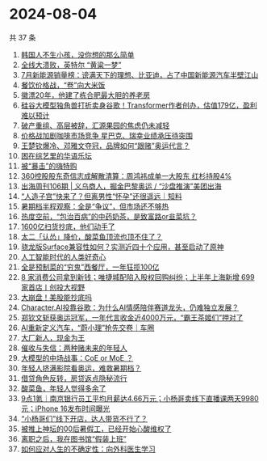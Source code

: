 # 2024-08-04

共 37 条

<!-- BEGIN 36KR -->
<!-- 最后更新时间 2024-08-04 12:02:09 +0800 -->
1. [韩国人不生小孩，没你想的那么简单](https://36kr.com/p/2890286663539589)
1. [全线大溃败，英特尔 “黄粱一梦”](https://36kr.com/p/2889209647553160)
1. [7月新能源销量榜：谤满天下的理想、比亚迪，占了中国新能源汽车半壁江山](https://36kr.com/p/2889198776523649)
1. [餐饮价格战，“卷”向大米饭](https://36kr.com/p/2889920427793285)
1. [徽漂20年，他建了栋合肥最大胆的养老房](https://36kr.com/p/2889666187484034)
1. [硅谷大模型独角兽打折卖身谷歌！Transformer作者创办，估值179亿，盈利难以预计](https://36kr.com/p/2890055569578630)
1. [破产重组、高层被辞，汇源果园的焦虑仍未减轻](https://36kr.com/p/2888964416854664)
1. [价格战加剧咖啡市场竞争  星巴克、瑞幸业绩承压待突围](https://36kr.com/p/2889952770873990)
1. [王楚钦爆冷、邓雅文夺冠，品牌如何“跟赌”奥运代言？](https://36kr.com/p/2886232603449985)
1. [困在综艺里的华语乐坛](https://36kr.com/p/2889033337772679)
1. [被“暴击”的嗨特购](https://36kr.com/p/2886182453336710)
1. [360控股股东奇信志成解散清算：周鸿祎成单一大股东 红杉持股4%](https://36kr.com/p/2889101004577671)
1. [出海周刊106期 | 义乌商人，掘金巴黎奥运 / “沙盘推演”美团出海](https://36kr.com/p/2889818530077577)
1. [“人造子宫”快来了？但离男性“怀孕”还很遥远｜知料](https://36kr.com/p/2890514596043652)
1. [暑期档半程观察：全是“争议”，但市场还不够热](https://36kr.com/p/2889078372588419)
1. [热度空前，“包治百病”的中药奶茶，是致富路or韭菜坑？](https://36kr.com/p/2891170995853960)
1. [1600亿扫货抄底，他们动手了](https://36kr.com/p/2889953616534402)
1. [太二「认怂」降价，酸菜鱼顶流也顶不住了？](https://36kr.com/p/2889917238860673)
1. [骁龙版Surface兼容性如何？实测近四十个应用，甚至启动了原神](https://36kr.com/p/2890252062251910)
1. [人工智能时代的人类好奇心](https://36kr.com/p/2874360828465541)
1. [全是预制菜的“穷鬼”西餐厅，一年狂揽100亿](https://36kr.com/p/2890468569864839)
1. [8 家消费公司拿到新钱；唯捷城配陷入股权回购纠纷；上半年上海新增 699 家首店丨创投大视野](https://36kr.com/p/2889839856605830)
1. [大崩盘！美股能抄底吗](https://36kr.com/p/2890227478076036)
1. [Character.AI投靠谷歌：为什么AI情感陪伴赛道龙头，仍难独立发展？](https://36kr.com/p/2890267076860803)
1. [郑钦文斩获奥运冠军，一年代言收金近4000万元，“霸王茶姬们”押对了](https://36kr.com/p/2890656696769410)
1. [AI重新定义汽车，“蔚小理”抢先交卷｜车圈](https://36kr.com/p/2890595356678787)
1. [大厂新人，现金为王](https://36kr.com/p/2891290218208129)
1. [催收与失信：两种赌未来的年轻人](https://36kr.com/p/2891268735130500)
1. [大模型的中场战事：CoE or MoE ？](https://36kr.com/p/2888989940439941)
1. [年轻人挤满影院看奥运，难救暑期档？](https://36kr.com/p/2888915897768585)
1. [借贷角色反转，房贷返点隐秘流行](https://36kr.com/p/2889027300629384)
1. [酸菜鱼，年轻人觉得多余了](https://36kr.com/p/2889835841493893)
1. [9点1氪｜南京银行员工平均月薪达4.66万元；小杨哥卖线下直播课两天9980元；iPhone 16发布时间曝光](https://36kr.com/p/2889733535587208)
1. [“小杨哥们”线下开店，达人带货不行了？](https://36kr.com/p/2888848219052673)
1. [被推上神坛的00后暑假工，已经开始心酸维权了](https://36kr.com/p/2888764678642569)
1. [离职之后，我在图书馆“假装上班”](https://36kr.com/p/2889738490977156)
1. [如何应对人生的不确定性：向外科医生学习](https://36kr.com/p/2876054996570249)
<!-- END 36KR -->